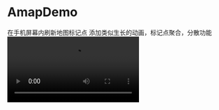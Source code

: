# AmapDemo
在手机屏幕内刷新地图标记点
添加类似生长的动画，标记点聚合，分散功能
![](https://github.com/Riven3/AmapDemo/blob/master/BEZX2148.mp4)
